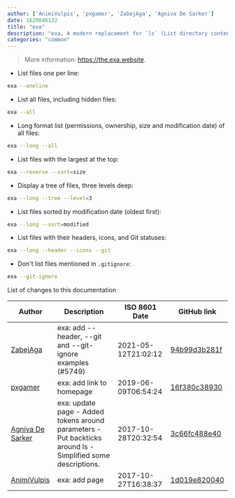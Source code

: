 ```yaml
---
author: ['AnimiVulpis', 'pxgamer', 'ZabejAga', 'Agniva De Sarker']
date: 1620846132
title: "exa"
description: "exa, A modern replacement for `ls` (List directory contents)."
categories: "common"
---
```

> More information: <https://the.exa.website>.

- List files one per line:

```bash
exa --oneline
```

- List all files, including hidden files:

```bash
exa --all
```

- Long format list (permissions, ownership, size and modification date) of all files:

```bash
exa --long --all
```

- List files with the largest at the top:

```bash
exa --reverse --sort=size
```

- Display a tree of files, three levels deep:

```bash
exa --long --tree --level=3
```

- List files sorted by modification date (oldest first):

```bash
exa --long --sort=modified
```

- List files with their headers, icons, and Git statuses:

```bash
exa --long --header --icons --git
```

- Don't list files mentioned in `.gitignore`:

```bash
exa --git-ignore
```
List of changes to this documentation


Author | Description | ISO 8601 Date | GitHub link
------|-----|-----|-----
[ZabejAga](mailto:81612608+ZabejAga@users.noreply.github.com) | exa: add --header, --git and --git-ignore examples (#5749) | 2021-05-12T21:02:12 | [94b99d3b281f](https://github.com/tldr-pages/tldr/commit/94b99d3b281f9ce2ac2988c92bce8063f1a367c0)
[pxgamer](mailto:owzie123@gmail.com) | exa: add link to homepage | 2019-06-09T06:54:24 | [16f380c38930](https://github.com/tldr-pages/tldr/commit/16f380c3893025ce78338818b0a0b1a23512c80c)
[Agniva De Sarker](mailto:agnivade@yahoo.co.in) | exa: update page - Added tokens around parameters - Put backticks around ls - Simplified some descriptions. | 2017-10-28T20:32:54 | [3c66fc488e40](https://github.com/tldr-pages/tldr/commit/3c66fc488e40a81554c71c972da6d9b282ed943e)
[AnimiVulpis](mailto:animi.vulpis@gmail.com) | exa: add page | 2017-10-27T16:38:37 | [1d019e820040](https://github.com/tldr-pages/tldr/commit/1d019e820040089da77713907ad14ba0e412caaf)

